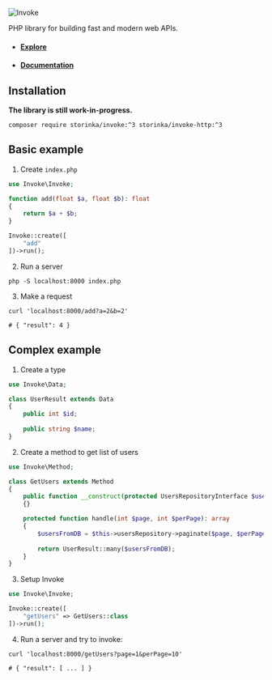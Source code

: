 ![Invoke](https://user-images.githubusercontent.com/21020331/145628046-ca19dbdf-2935-49fe-934c-a171219566cc.png)

PHP library for building fast and modern web APIs.

- #### [Explore](https://explore.invoke.red)
- #### [Documentation](https://invoke.red)

## Installation

**The library is still work-in-progress.**

```shell
composer require storinka/invoke:^3 storinka/invoke-http:^3
```

## Basic example

1. Create `index.php`

```php
use Invoke\Invoke;

function add(float $a, float $b): float
{
    return $a + $b;
}

Invoke::create([
    "add"
])->run();
```

2. Run a server

```shell
php -S localhost:8000 index.php 
```

3. Make a request

```shell
curl 'localhost:8000/add?a=2&b=2'

# { "result": 4 }
```

## Complex example

1. Create a type

```php
use Invoke\Data;

class UserResult extends Data
{
    public int $id;
    
    public string $name;
}
```

2. Create a method to get list of users

```php
use Invoke\Method;

class GetUsers extends Method
{
    public function __construct(protected UsersRepositoryInterface $usersRepository)
    {}

    protected function handle(int $page, int $perPage): array
    {
        $usersFromDB = $this->usersRepository->paginate($page, $perPage);
        
        return UserResult::many($usersFromDB);
    }
}
```

3. Setup Invoke

```php
use Invoke\Invoke;

Invoke::create([
    "getUsers" => GetUsers::class
])->run();
```

4. Run a server and try to invoke:

```shell
curl 'localhost:8000/getUsers?page=1&perPage=10'

# { "result": [ ... ] }
```
